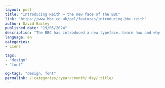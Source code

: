 ```yaml
---
layout: post
title: "Introducing Reith – the new face of the BBC"
link: "https://www.bbc.co.uk/gel/features/introducing-bbc-reith"
author: David Bailey
published_date: "19/05/2024"
description: "The BBC has introduced a new typeface. Learn how and why."
language: en
categories:
- Liens

tags:
- "design"
- "font"

og-tags: "design, font"
permalink: /:categories/:year/:month/:day/:title/
---
```

